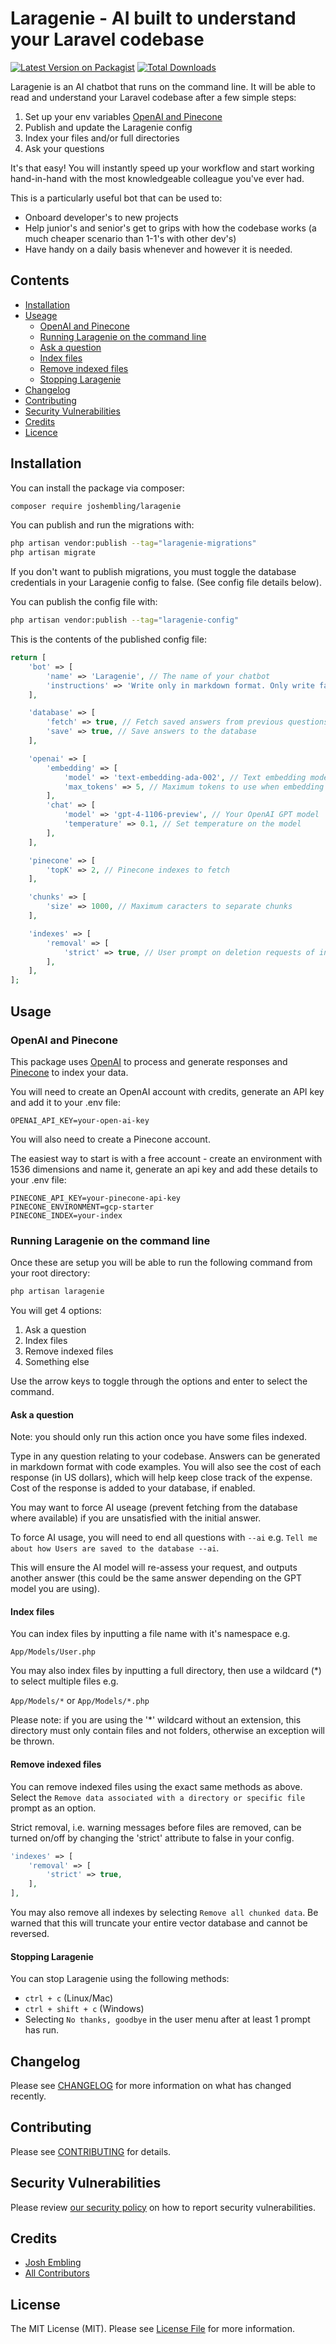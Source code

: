 # Laragenie - AI built to understand your Laravel codebase

[![Latest Version on Packagist](https://img.shields.io/packagist/v/joshembling/laragenie.svg?style=flat-square)](https://packagist.org/packages/joshembling/laragenie)
[![Total Downloads](https://img.shields.io/packagist/dt/joshembling/laragenie.svg?style=flat-square)](https://packagist.org/packages/joshembling/laragenie)

Laragenie is an AI chatbot that runs on the command line. It will be able to read and understand your Laravel codebase after a few simple steps: 

1. Set up your env variables [OpenAI and Pinecone](#openai-and-pinecone)
2. Publish and update the Laragenie config
3. Index your files and/or full directories
4. Ask your questions

It's that easy! You will instantly speed up your workflow and start working hand-in-hand with the most knowledgeable colleague you've ever had. 

This is a particularly useful bot that can be used to:
- Onboard developer's to new projects
- Help junior's and senior's get to grips with how the codebase works (a much cheaper scenario than 1-1's with other dev's)
- Have handy on a daily basis whenever and however it is needed.

## Contents

-   [Installation](#installation)
-   [Useage](#usage)
    -   [OpenAI and Pinecone](#openai-and-pinecone)
    -   [Running Laragenie on the command line](#running-laragenie-on-the-command-line)
    -   [Ask a question](#ask-a-question)
    -   [Index files](#index-files)
    -   [Remove indexed files](#remove-indexed-files)
    -   [Stopping Laragenie](#stopping-laragenie)
- [Changelog](#changelog)
- [Contributing](#contributing)
- [Security Vulnerabilities](#security-vulnerabilities)
- [Credits](#credits)
- [Licence](#license)

## Installation

You can install the package via composer:

```bash
composer require joshembling/laragenie
```

You can publish and run the migrations with:

```bash
php artisan vendor:publish --tag="laragenie-migrations"
php artisan migrate
```

If you don't want to publish migrations, you must toggle the database credentials in your Laragenie config to false. (See config file details below).

You can publish the config file with:

```bash
php artisan vendor:publish --tag="laragenie-config"
```

This is the contents of the published config file:

```php
return [
    'bot' => [
        'name' => 'Laragenie', // The name of your chatbot
        'instructions' => 'Write only in markdown format. Only write factual data that can be pulled from indexed chunks.', // The chatbot instructions
    ],

    'database' => [
        'fetch' => true, // Fetch saved answers from previous questions
        'save' => true, // Save answers to the database
    ],

    'openai' => [
        'embedding' => [
            'model' => 'text-embedding-ada-002', // Text embedding model (OpenAI)
            'max_tokens' => 5, // Maximum tokens to use when embedding
        ],
        'chat' => [
            'model' => 'gpt-4-1106-preview', // Your OpenAI GPT model
            'temperature' => 0.1, // Set temperature on the model
        ],
    ],

    'pinecone' => [
        'topK' => 2, // Pinecone indexes to fetch
    ],

    'chunks' => [
        'size' => 1000, // Maximum caracters to separate chunks
    ],

    'indexes' => [
        'removal' => [
            'strict' => true, // User prompt on deletion requests of indexes
        ],
    ],
];
```

## Usage

### OpenAI and Pinecone

This package uses [OpenAI](https://openai.com/) to process and generate responses and [Pinecone](https://www.pinecone.io/) to index your data. 

You will need to create an OpenAI account with credits, generate an API key and add it to your .env file:
```
OPENAI_API_KEY=your-open-ai-key
```

You will also need to create a Pinecone account. 

The easiest way to start is with a free account - create an environment with 1536 dimensions and name it, generate an api key and add these details to your .env file:
```
PINECONE_API_KEY=your-pinecone-api-key
PINECONE_ENVIRONMENT=gcp-starter
PINECONE_INDEX=your-index
```

### Running Laragenie on the command line

Once these are setup you will be able to run the following command from your root directory:

```bash
php artisan laragenie
```

You will get 4 options:

1. Ask a question
2. Index files
3. Remove indexed files
4. Something else

Use the arrow keys to toggle through the options and enter to select the command.

#### Ask a question

Note: you should only run this action once you have some files indexed.

Type in any question relating to your codebase. Answers can be generated in markdown format with code examples. You will also see the cost of each response (in US dollars), which will help keep close track of the expense. Cost of the response is added to your database, if enabled.

You may want to force AI useage (prevent fetching from the database where available) if you are unsatisfied with the initial answer.

To force AI usage, you will need to end all questions with `--ai` e.g. `Tell me about how Users are saved to the database --ai`.

This will ensure the AI model will re-assess your request, and outputs another answer (this could be the same answer depending on the GPT model you are using). 

#### Index files

You can index files by inputting a file name with it's namespace e.g.

`App/Models/User.php`

You may also index files by inputting a full directory, then use a wildcard (*) to select multiple files e.g.

`App/Models/*` or `App/Models/*.php`

Please note: if you are using the '*' wildcard without an extension, this directory must only contain files and not folders, otherwise an exception will be thrown.

#### Remove indexed files

You can remove indexed files using the exact same methods as above. Select the `Remove data associated with a directory or specific file` prompt as an option.

Strict removal, i.e. warning messages before files are removed, can be turned on/off by changing the 'strict' attribute to false in your config.

```php
'indexes' => [
    'removal' => [
        'strict' => true,
    ],
],
```

You may also remove all indexes by selecting `Remove all chunked data`. Be warned that this will truncate your entire vector database and cannot be reversed.

#### Stopping Laragenie

You can stop Laragenie using the following methods: 
- `ctrl + c` (Linux/Mac)
- `ctrl + shift + c` (Windows)
- Selecting `No thanks, goodbye` in the user menu after at least 1 prompt has run.

## Changelog

Please see [CHANGELOG](CHANGELOG.md) for more information on what has changed recently.

## Contributing

Please see [CONTRIBUTING](CONTRIBUTING.md) for details.

## Security Vulnerabilities

Please review [our security policy](../../security/policy) on how to report security vulnerabilities.

## Credits

- [Josh Embling](https://github.com/joshembling)
- [All Contributors](../../contributors)

## License

The MIT License (MIT). Please see [License File](LICENSE.md) for more information.

